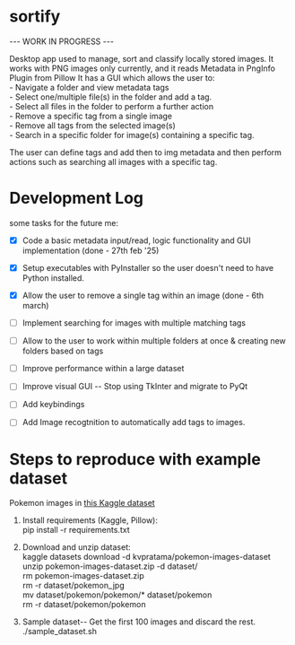 # sortify
 
 --- WORK IN PROGRESS --- 

Desktop app used to manage, sort and classify locally stored images.
It works with PNG images only currently, and it reads Metadata in PngInfo Plugin from Pillow
It has a GUI which allows the user to:  
	- Navigate a folder and view metadata tags  
	- Select one/multiple file(s) in the folder and add a tag.  
	- Select all files in the folder to perform a further action  
	- Remove a specific tag from a single image  
	- Remove all tags from the selected image(s)  
	- Search in a specific folder for image(s) containing a specific tag.  


The user can define tags and add then to img metadata and then perform actions such as searching all images with a specific tag.  

  

# Development Log
 some tasks for the future me:   
 
- [x] Code a basic metadata input/read, logic functionality and GUI implementation (done - 27th feb '25)
- [x] Setup executables with PyInstaller so the user doesn't need to have Python installed.
- [x] Allow the user to remove a single tag within an image (done - 6th march)  
- [ ] Implement searching for images with multiple matching tags
- [ ] Allow to the user to work within multiple folders at once & creating new folders based on tags  
- [ ] Improve performance within a large dataset  
- [ ] Improve visual GUI -- Stop using TkInter and migrate to PyQt
- [ ] Add keybindings   
- [ ] Add Image recogtnition to automatically add tags to images.  
 



# Steps to reproduce with example dataset  

Pokemon images in [this Kaggle dataset](https://www.kaggle.com/datasets/kvpratama/pokemon-images-dataset/data)  
1) Install requirements (Kaggle, Pillow):  
	pip install -r requirements.txt

2) Download and unzip dataset:  
	kaggle datasets download -d kvpratama/pokemon-images-dataset  
	unzip pokemon-images-dataset.zip -d dataset/  
    rm pokemon-images-dataset.zip  
	rm -r dataset/pokemon_jpg  
	mv dataset/pokemon/pokemon/* dataset/pokemon   
	rm -r dataset/pokemon/pokemon   

3) Sample dataset-- Get the first 100 images and discard the rest.  
    ./sample_dataset.sh
